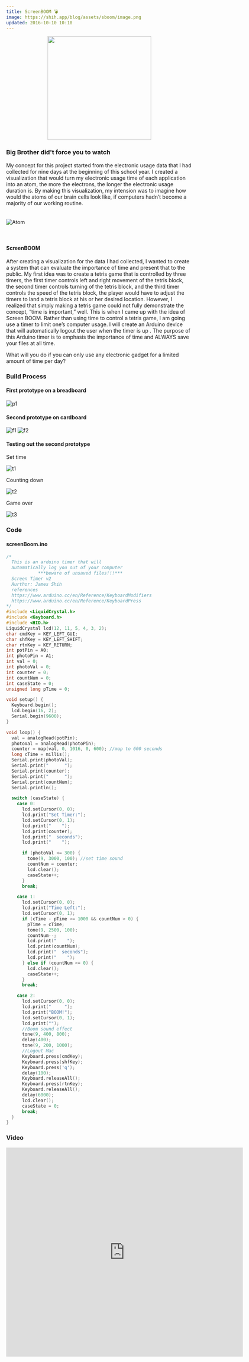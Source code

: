 ```yaml
---
title: ScreenBOOM 💣
image: https://shih.app/blog/assets/sboom/image.png
updated: 2016-10-10 10:10
---
```


<p align="center">
<img src="https://shih.app/blog/assets/sboom/eagle.png" width="280">
</p>

### Big Brother did't force you to watch

My concept for this project started from the electronic usage data that I had collected for nine days at the beginning of this school year. I created a visualization that would turn my electronic usage time of each application into an atom, the more the electrons, the longer the electronic usage duration is. By making this visualization, my intension was to imagine how would the atoms of our brain cells look like, if computers hadn’t become a majority of our working routine.
<br><br><br>
![Atom](https://shih.app/blog/assets/sboom/2.gif)
<br><br><br>

#### ScreenBOOM

After creating a visualization for the data I had collected, I wanted to create a system that can evaluate the importance of time and present that to the public. My first idea was to create a tetris game that is controlled by three timers, the first timer controls left and right movement of the tetris block, the second timer controls turning of the tetris block, and the third timer controls the speed of the tetris block, the player would have to adjust the timers to land a tetris block at his or her desired location. However, I realized that simply making a tetris game could not fully demonstrate the concept, “time is important,” well. This is when I came up with the idea of Screen BOOM. Rather than using time to control a tetris game, I am going use a timer to limit one’s computer usage. I will create an Arduino device that will automatically logout the user when the timer is up . The purpose of this Arduino timer is to emphasis the importance of time and ALWAYS save your files at all time.

What will you do if you can only use any electronic gadget for a limited amount of time per day?

### Build Process

#### First prototype on a breadboard

![p1](https://shih.app/blog/assets/sboom/p1.jpg)

#### Second prototype on cardboard

![f1](https://shih.app/blog/assets/sboom/f1.jpg)
![f2](https://shih.app/blog/assets/sboom/f2.jpg)

#### Testing out the second prototype

Set time

![t1](https://shih.app/blog/assets/sboom/t1.jpg)

Counting down

![t2](https://shih.app/blog/assets/sboom/t2.jpg)

Game over

![t3](https://shih.app/blog/assets/sboom/t3.jpg)

### Code

#### screenBoom.ino

```cpp
/*
  This is an arduino timer that will
  automatically log you out of your computer
            ***beware of unsaved files!!!***
  Screen Timer v2
  Aurthor: James Shih
  references
  https://www.arduino.cc/en/Reference/KeyboardModifiers
  https://www.arduino.cc/en/Reference/KeyboardPress
*/
#include <LiquidCrystal.h>
#include <Keyboard.h>
#include <HID.h>
LiquidCrystal lcd(12, 11, 5, 4, 3, 2);
char cmdKey = KEY_LEFT_GUI;
char shfKey = KEY_LEFT_SHIFT;
char rtnKey = KEY_RETURN;
int potPin = A0;
int photoPin = A1;
int val = 0;
int photoVal = 0;
int counter = 0;
int countNum = 0;
int caseState = 0;
unsigned long pTime = 0;

void setup() {
  Keyboard.begin();
  lcd.begin(16, 2);
  Serial.begin(9600);
}

void loop() {
  val = analogRead(potPin);
  photoVal = analogRead(photoPin);
  counter = map(val, 0, 1016, 0, 600); //map to 600 seconds
  long cTime = millis();
  Serial.print(photoVal);
  Serial.print("      ");
  Serial.print(counter);
  Serial.print("      ");
  Serial.print(countNum);
  Serial.println();

  switch (caseState) {
    case 0:
      lcd.setCursor(0, 0);
      lcd.print("Set Timer:");
      lcd.setCursor(0, 1);
      lcd.print("    ");
      lcd.print(counter);
      lcd.print("  seconds");
      lcd.print("    ");

      if (photoVal <= 300) {
        tone(9, 3000, 100); //set time sound
        countNum = counter;
        lcd.clear();
        caseState++;
      }
      break;

    case 1:
      lcd.setCursor(0, 0);
      lcd.print("Time Left:");
      lcd.setCursor(0, 1);
      if (cTime - pTime >= 1000 && countNum > 0) {
        pTime = cTime;
        tone(9, 2500, 100);
        countNum--;
        lcd.print("    ");
        lcd.print(countNum);
        lcd.print("  seconds");
        lcd.print("    ");
      } else if (countNum <= 0) {
        lcd.clear();
        caseState++;
      }
      break;

    case 2:
      lcd.setCursor(0, 0);
      lcd.print("     ");
      lcd.print("BOOM!");
      lcd.setCursor(0, 1);
      lcd.print("");
      //Boom sound effect
      tone(9, 400, 800);
      delay(400);
      tone(9, 200, 1000);
      //Logout Mac
      Keyboard.press(cmdKey);
      Keyboard.press(shfKey);
      Keyboard.press('q');
      delay(100);
      Keyboard.releaseAll();
      Keyboard.press(rtnKey);
      Keyboard.releaseAll();
      delay(6000);
      lcd.clear();
      caseState = 0;
      break;
  }
}
```

### Video

<iframe src="https://www.youtube.com/embed/pI1DQHCBCME" width="640" height="564" frameborder="0" allow="autoplay; fullscreen" allowfullscreen></iframe>
